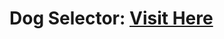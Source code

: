 # Dog Selector: <a target="_blank" href="https://danielle-higgins.github.io/dog-selector/">Visit Here</a>
